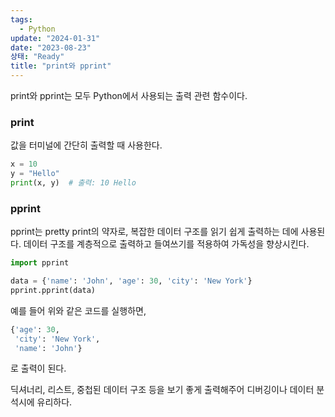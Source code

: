 ```yaml
---
tags:
  - Python
update: "2024-01-31"
date: "2023-08-23"
상태: "Ready"
title: "print와 pprint"
---
```

print와 pprint는 모두 Python에서 사용되는 출력 관련 함수이다. 

### print

값을 터미널에 간단히 출력할 때 사용한다. 

```python
x = 10
y = "Hello"
print(x, y)  # 출력: 10 Hello
```

### pprint

pprint는 pretty print의 약자로, 복잡한 데이터 구조를 읽기 쉽게 출력하는 데에 사용된다. 데이터 구조를 계층적으로 출력하고 들여쓰기를 적용하여 가독성을 향상시킨다. 

```python
import pprint

data = {'name': 'John', 'age': 30, 'city': 'New York'}
pprint.pprint(data)
```

예를 들어 위와 같은 코드를 실행하면,

```python
{'age': 30,
 'city': 'New York',
 'name': 'John'}
```

로 출력이 된다. 

딕셔너리, 리스트, 중첩된 데이터 구조 등을 보기 좋게 출력해주어 디버깅이나 데이터 분석시에 유리하다. 

